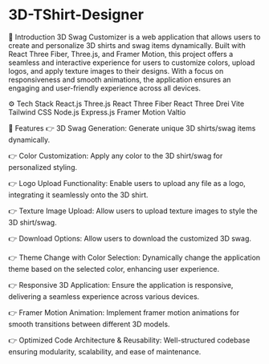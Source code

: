 # 3D-TShirt-Designer

 🚀 Introduction
3D Swag Customizer is a web application that allows users to create and personalize 3D shirts and swag items dynamically. Built with React Three Fiber, Three.js, and Framer Motion, this project offers a seamless and interactive experience for users to customize colors, upload logos, and apply texture images to their designs. With a focus on responsiveness and smooth animations, the application ensures an engaging and user-friendly experience across all devices.

⚙️ Tech Stack
React.js
Three.js
React Three Fiber
React Three Drei
Vite
Tailwind CSS
Node.js
Express.js
Framer Motion
Valtio



🔋 Features
👉 3D Swag Generation: Generate unique 3D shirts/swag items dynamically.

👉 Color Customization: Apply any color to the 3D shirt/swag for personalized styling.

👉 Logo Upload Functionality: Enable users to upload any file as a logo, integrating it seamlessly onto the 3D shirt.

👉 Texture Image Upload: Allow users to upload texture images to style the 3D shirt/swag.

👉 Download Options: Allow users to download the customized 3D swag.

👉 Theme Change with Color Selection: Dynamically change the application theme based on the selected color, enhancing user experience.

👉 Responsive 3D Application: Ensure the application is responsive, delivering a seamless experience across various devices.

👉 Framer Motion Animation: Implement framer motion animations for smooth transitions between different 3D models.

👉 Optimized Code Architecture & Reusability: Well-structured codebase ensuring modularity, scalability, and ease of maintenance.


